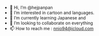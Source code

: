 - 👋 Hi, I’m @hejpanpan
- 👀 I’m interested in cartoon and languages.
- 🌱 I’m currently learning Japanese and 
- 💞️ I’m looking to collaborate on everything
- 📫 How to reach me : nnio94@icloud.com

<!---
hejpanpan/hejpanpan is a ✨ special ✨ repository because its `README.md` (this file) appears on your GitHub profile.
You can click the Preview link to take a look at your changes.
--->
